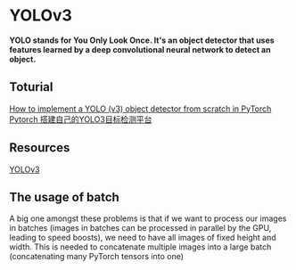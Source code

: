# YOLOv3
**YOLO stands for You Only Look Once. It's an object detector that uses features learned by a deep convolutional neural network to detect an object.**

## Toturial
[How to implement a YOLO (v3) object detector from scratch in PyTorch](https://blog.paperspace.com/how-to-implement-a-yolo-object-detector-in-pytorch/)
</br>
[Pytorch 搭建自己的YOLO3目标检测平台](https://www.bilibili.com/video/BV1Hp4y1y788?p=11)

## Resources
[YOLOv3](https://github.com/bubbliiiing/yolo3-pytorch#Reference)

## The usage of batch
A big one amongst these problems is that if we want to process our images in batches (images in batches can be processed in parallel by the GPU, leading to speed boosts), we need to have all images of fixed height and width. This is needed to concatenate multiple images into a large batch (concatenating many PyTorch tensors into one)
